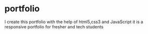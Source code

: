 # portfolio
I create this portfolio with the help of html5,css3 and JavaScript it is a responsive portfolio for fresher and tech students
